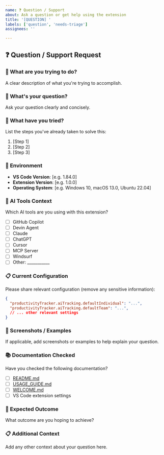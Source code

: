 ```yaml
---
name: ❓ Question / Support
about: Ask a question or get help using the extension
title: '[QUESTION] '
labels: ['question', 'needs-triage']
assignees: ''

---
```


## ❓ Question / Support Request

### 🎯 What are you trying to do?
A clear description of what you're trying to accomplish.

### 🤔 What's your question?
Ask your question clearly and concisely.

### 🔧 What have you tried?
List the steps you've already taken to solve this:

1. [Step 1]
2. [Step 2]
3. [Step 3]

### 📱 Environment
- **VS Code Version**: [e.g. 1.84.0]
- **Extension Version**: [e.g. 1.0.0]
- **Operating System**: [e.g. Windows 10, macOS 13.0, Ubuntu 22.04]

### 🤖 AI Tools Context
Which AI tools are you using with this extension?

- [ ] GitHub Copilot
- [ ] Devin Agent
- [ ] Claude
- [ ] ChatGPT
- [ ] Cursor
- [ ] MCP Server
- [ ] Windsurf
- [ ] Other: ___________

### 📋 Current Configuration
Please share relevant configuration (remove any sensitive information):

```json
{
  "productivityTracker.aiTracking.defaultIndividual": "...",
  "productivityTracker.aiTracking.defaultTeam": "...",
  // ... other relevant settings
}
```

### 📸 Screenshots / Examples
If applicable, add screenshots or examples to help explain your question.

### 📚 Documentation Checked
Have you checked the following documentation?

- [ ] [README.md](../README.md)
- [ ] [USAGE_GUIDE.md](../USAGE_GUIDE.md)
- [ ] [WELCOME.md](../WELCOME.md)
- [ ] VS Code extension settings

### 🎯 Expected Outcome
What outcome are you hoping to achieve?

### 📋 Additional Context
Add any other context about your question here.
